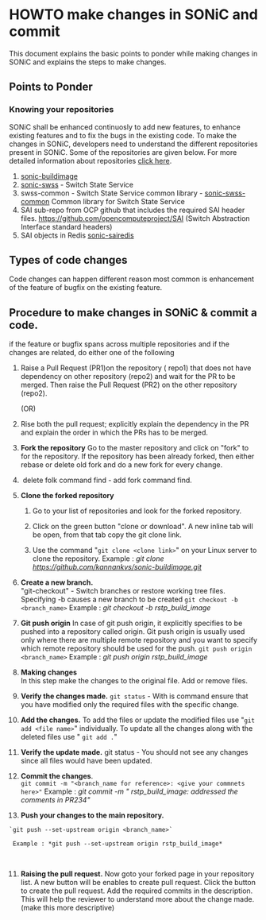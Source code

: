 # HOWTO make changes in SONiC and commit

This document explains the basic points to ponder while making changes in SONiC and explains the steps to make changes.

## Points to Ponder

### Knowing your repositories 

SONiC shall be enhanced continuosly to add new features, to enhance existing features and to fix the bugs in the existing code. To make the changes in SONiC, developers need to understand the different repositories present in SONiC. Some of the repositories are given below. For more detailed information about repositories [click here](https://github.com/Azure/SONiC/blob/master/sourcecode.md).

1. [sonic-buildimage](https://github.com/Azure/sonic-buildimage)
2. [sonic-swss](https://github.com/Azure/sonic-swss) - Switch State Service
3. swss-common - Switch State Service common library -  [sonic-swss-common](https://github.com/Azure/sonic-swss-common) Common library for Switch State Service
4. SAI sub-repo from OCP github that includes the required SAI header files. https://github.com/opencomputeproject/SAI (Switch Abstraction Interface standard headers)
5. SAI objects in Redis [sonic-sairedis](https://github.com/Azure/sonic-sairedis)


## Types of code changes 

Code changes can happen different reason most common is enhancement of the feature of bugfix on the existing feature. 

## Procedure to make changes in SONiC & commit a code.

if the feature or bugfix spans across multiple repositories and if the changes are related, do either one of the following 

1. Raise a Pull Request (PR1)on the repository ( repo1) that does not have dependency  on other repository (repo2) and wait for the PR to be merged. Then raise the  Pull Request (PR2) on the other repository (repo2). 

   (OR)

2.  Rise both the pull request; explicitly explain the dependency in the PR and explain the order in which the PRs has to be merged. 

1. **Fork the repository** 
    Go to the master repository and click on "fork" to for the repository. If the repository has been already forked, then either rebase or delete old fork and do a new fork for every change.  

  1. ​	delete folk command find - add fork command find. 

  

2. **Clone the forked repository**

   1. Go to your list of repositories and look for the forked repository. 

   2. Click on the green button "clone or download". A new inline tab will be open, from that tab copy the git clone link. 

   3. Use the command "`git clone <clone link>`" on your Linux server to clone the repository. 
       Example : *git clone https://github.com/kannankvs/sonic-buildimage.git*

     

3. **Create a new branch.**   
   "git-checkout" - Switch branches or restore working tree files. Specifying -b causes a new branch to be created 
   `git checkout -b <branch_name>`
   Example : *git checkout -b rstp_build_image*

   

4. **Git push origin** 
    In case of git push origin, it explicitly specifies to be pushed into a repository called origin. Git push origin is usually used only where there are multiple remote repository and you want to specify which remote repository should be used for the push.
     `git push origin <branch_name>`
    Example : *git push origin rstp_build_image*	

    

5. **Making changes**	
   In this step make the changes to the original file. Add or remove files. 

   

6. **Verify the changes made.** 
   `git status`  - With is command ensure that you have modified only the required files with the specific change. 

   

7. **Add the changes.**
   To add the files or update the modified files use "`git add <file name>`" individually. 
   To update all the changes along with the deleted files use " `git add .`"

   

8. **Verify the update made.** 
   git status  - You should not see any changes since all files would have been updated. 

   

9. **Commit the changes**.   
   `git commit -m "<branch_name for reference>: <give your commnets here>"` 
   Example :  *git commit -m " rstp_build_image: addressed the comments in PR234"*

   

 10. **Push your changes to the main repository.**

    `git push --set-upstream origin <branch_name>`
    
     Example : *git push --set-upstream origin rstp_build_image*


​    

 11. **Raising the pull request.** 
     Now goto your forked page in your repository list. A new button will be enables to create pull request. Click the button to create the pull request. Add the required commits in the description. This will help the reviewer to understand more about the change made.  (make this more descriptive)

     
     
